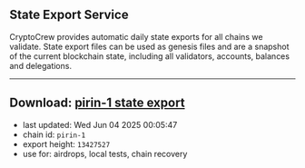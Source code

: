 ## State Export Service
CryptoCrew provides automatic daily state exports for all chains we validate. State export files can be used as genesis files and are a snapshot of the current blockchain state, including all validators, accounts, balances and delegations.

---
**Download: [pirin-1 state export](https://dl-eu2.ccvalidators.com/SERVICE/nolus/pirin-1_export_13427527.json)**
---

- last updated: Wed Jun 04 2025 00:05:47
- chain id: `pirin-1`
- export height: `13427527`
- use for: airdrops, local tests, chain recovery
